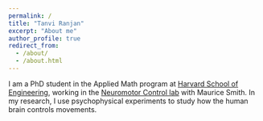 ```yaml
---
permalink: /
title: "Tanvi Ranjan"
excerpt: "About me"
author_profile: true
redirect_from: 
  - /about/
  - /about.html
---
```

I am a PhD student in the Applied Math program at [Harvard School of Engineering](https://www.seas.harvard.edu/), working in the [Neuromotor Control lab](https://groups.seas.harvard.edu/motorlab/) with Maurice Smith. In my research, I use psychophysical experiments to study how the human brain controls movements.
